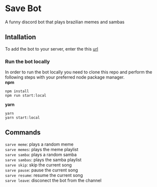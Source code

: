 # Save Bot

A funny discord bot that plays brazilian memes and sambas

## Intallation
To add the bot to your server, enter the this [url](https://discord.com/oauth2/authorize?client_id=788188036743561226&scope=bot)

### Run the bot locally
In order to run the bot locally you need to clone this repo and perform the following steps with your preferred node package manager.\
**npm**
```
npm install
npm run start:local
```

**yarn**
```
yarn
yarn start:local
```

## Commands
`sarve meme`: plays a random meme\
`sarve memes`: plays the meme playlist\
`sarve samba`: plays a random samba\
`sarve sambas`: plays the samba playlist\
`sarve skip`: skip the current song\
`sarve pause`: pause the current song\
`sarve resume`: resume the current song\
`sarve leave`: disconect the bot from the channel
